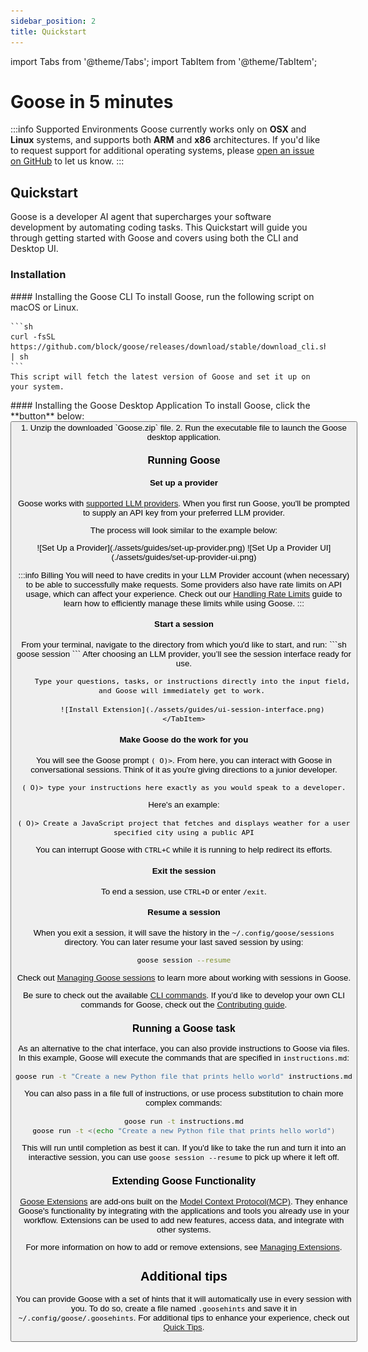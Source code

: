 ```yaml
---
sidebar_position: 2
title: Quickstart
---
```

import Tabs from '@theme/Tabs';
import TabItem from '@theme/TabItem';


# Goose in 5 minutes

:::info Supported Environments
Goose currently works only on **OSX** and **Linux** systems, and supports both **ARM** and **x86** architectures. If you'd like to request support for additional operating systems, please [open an issue on GitHub](https://github.com/block/goose/issues/new?template=Blank+issue) to let us know.
:::

## Quickstart

Goose is a developer AI agent that supercharges your software development by automating coding tasks. This Quickstart will guide you through getting started with Goose and covers using both the CLI and Desktop UI.


### Installation

<Tabs groupId="interface">
  <TabItem value="cli" label="Goose CLI" default>
    #### Installing the Goose CLI
    To install Goose, run the following script on macOS or Linux. 

    ```sh
    curl -fsSL https://github.com/block/goose/releases/download/stable/download_cli.sh | sh
    ```
    This script will fetch the latest version of Goose and set it up on your system.
  </TabItem>
  <TabItem value="ui" label="Goose UI">
    #### Installing the Goose Desktop Application
    To install Goose, click the **button** below:
      <Button 
        label=":arrow_down: Download Goose Desktop" 
        link="https://github.com/block/goose/releases/download/stable/Goose.zip" 
        variant="secondary" 
        size="lg" 
        outline 
      />
    <div style={{ marginTop: '1rem' }}>  
      1. Unzip the downloaded `Goose.zip` file.
      2. Run the executable file to launch the Goose desktop application.
    </div>  
  </TabItem>
</Tabs>

### Running Goose

#### Set up a provider
Goose works with [supported LLM providers][providers]. When you first run Goose, you'll be prompted to supply an API key from your preferred LLM provider.

The process will look similar to the example below:

<Tabs groupId="interface">
  <TabItem value="cli" label="Goose CLI" default>
    ![Set Up a Provider](./assets/guides/set-up-provider.png)
  </TabItem>
  <TabItem value="ui" label="Goose UI">
    ![Set Up a Provider UI](./assets/guides/set-up-provider-ui.png)
  </TabItem>
</Tabs>

:::info Billing
 You will need to have credits in your LLM Provider account (when necessary) to be able to successfully make requests. Some providers also have rate limits on API usage, which can affect your experience. Check out our [Handling Rate Limits][handling-rate-limits] guide to learn how to efficiently manage these limits while using Goose.
:::

#### Start a session
<Tabs groupId="interface">
    <TabItem value="cli" label="Goose CLI" default>
        From your terminal, navigate to the directory from which you'd like to start, and run:
        ```sh
        goose session 
        ```
    </TabItem>
    <TabItem value="ui" label="Goose UI">
        After choosing an LLM provider, you’ll see the session interface ready for use.
        
        Type your questions, tasks, or instructions directly into the input field, and Goose will immediately get to work. 

        ![Install Extension](./assets/guides/ui-session-interface.png)
    </TabItem>
</Tabs>

#### Make Goose do the work for you

You will see the Goose prompt `( O)>`. From here, you can interact with Goose in conversational sessions. Think of it as you're giving directions to a junior developer. 

```
( O)> type your instructions here exactly as you would speak to a developer.
```

Here's an example:

```
( O)> Create a JavaScript project that fetches and displays weather for a user specified city using a public API
```

You can interrupt Goose with `CTRL+C` while it is running to help redirect its efforts.

#### Exit the session

To end a session, use `CTRL+D` or enter `/exit`.

#### Resume a session

When you exit a session, it will save the history in the  `~/.config/goose/sessions` directory. You can later resume your last saved session by using:

``` sh
goose session --resume
```

Check out [Managing Goose sessions][managing-sessions] to learn more about working with sessions in Goose.


Be sure to check out the available [CLI commands][cli]. If you’d like to develop your own CLI commands for Goose, check out the [Contributing guide][contributing].


### Running a Goose task

As an alternative to the chat interface, you can also provide instructions to Goose via files. In this example, Goose will execute the commands that are specified in `instructions.md`:

```sh
goose run -t "Create a new Python file that prints hello world" instructions.md
```

You can also pass in a file full of instructions, or use process substitution to chain more complex commands:

```sh
goose run -t instructions.md
goose run -t <(echo "Create a new Python file that prints hello world")
```

This will run until completion as best it can. If you'd like to take the run and turn it into an interactive session,
you can use `goose session --resume` to pick up where it left off.

### Extending Goose Functionality

[Goose Extensions][extensions-guide] are add-ons built on the [Model Context Protocol(MCP)][MCP]. They enhance Goose's functionality by integrating with the applications and tools you already use in your workflow. Extensions can be used to add new features, access data, and integrate with other systems.

For more information on how to add or remove extensions, see [Managing Extensions][extensions-guide].

## Additional tips

You can provide Goose with a set of hints that it will automatically use in every session with you. To do so, create a file  named `.goosehints` and save it in `~/.config/goose/.goosehints`. For additional tips to enhance your experience, check out [Quick Tips][quick-tips].



[handling-rate-limits]: /docs/guides/handling-llm-rate-limits-with-goose
[openai-key]: https://platform.openai.com/api-keys
[getting-started]: /docs/category/getting-started
[providers]: /docs/configuration/providers
[managing-sessions]: /docs/guides/managing-goose-sessions
[contributing]: https://github.com/block/goose/blob/main/CONTRIBUTING.md
[quick-tips]: /docs/guides/tips
[extensions-guide]: /docs/configuration/managing-extensions
[cli]: /docs/guides/goose-cli-commands
[MCP]: https://www.anthropic.com/news/model-context-protocol
